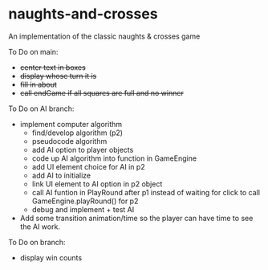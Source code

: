 # naughts-and-crosses
An implementation of the classic naughts &amp; crosses game

To Do on main:
* ~~center text in boxes~~
* ~~display whose turn it is~~
* ~~fill in about~~
* ~~call endGame if all squares are full and no winner~~

To Do on AI branch:
* implement computer algorithm
    * find/develop algorithm (p2)
    * pseudocode algorithm
    * add AI option to player objects
    * code up AI algorithm into function in GameEngine
    * add UI element choice for AI in p2
    * add AI to initialize
    * link UI element to AI option in p2 object
    * call AI funtion in PlayRound after p1 instead of waiting for click to call GameEngine.playRound() for p2
    * debug and implement + test AI
* Add some transition animation/time so the player can have time to see the AI work. 



To Do on branch:
* display win counts